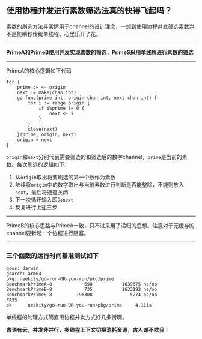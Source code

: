 ## 使用协程并发进行素数筛选法真的快得飞起吗？
素数的刷选方法非常适用于channel的设计理念，一想到使用协程并发筛选素数岂不是能瞬秒传统单线程，心里乐开了花。
***
**PrimeA和PrimeB使用并发实现素数的筛选，PrimeS采用单线程进行素数的筛选**
***
PrimeA的核心逻辑如下代码
``` golang
for {
    prime := <- origin
    next := make(chan int)
    go func(prime int, origin chan int, next chan int) {
        for i := range origin {
            if i%prime != 0 {
                next <- i
            }
        }
        close(next)
    }(prime, origin, next)
    origin = next
}
```
`origin`和`next`分别代表需要筛选的和筛选后的数字channel，`prime`是当前的素数。每次刷选的逻辑如下:
1. 从`origin`取出将要刷选的第一个数作为素数
2. 陆续将`origin`中的数字取出与当前素数进行判断是否能整除，不能则放入`next`，最后将通道关闭
3. 下一次循环输入即为`next`
4. 反复进行上述三步

***
PrimeB的核心思路与PrimeA一致，只不过采用了递归的思想。注意对于无缓存的channel要新起一个协程进行阻塞。
***
### 三个函数的运行时间基准测试如下 
```text
goos: darwin
goarch: arm64
pkg: neekity/go-run-OR-you-run/pkg/prime
BenchmarkPrimeA-8            698           1639675 ns/op
BenchmarkPrimeB-8            735           1633192 ns/op
BenchmarkPrimeS-8         196308              5274 ns/op
PASS
ok      neekity/go-run-OR-you-run/pkg/prime     4.111s
```
单线程的处理方式简直甩协程并发方式好几条街啊。

**古语有云，并发非并行，多线程上下文切换消耗资源，古人诚不欺我！**